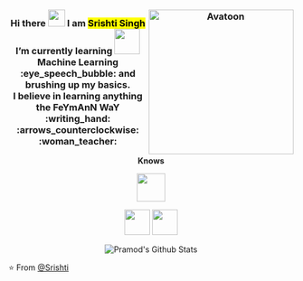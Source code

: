 <div>
  <h3 align="center"> 
    <strong> Hi there <img src="https://raw.githubusercontent.com/iampavangandhi/iampavangandhi/master/gifs/Hi.gif" width="30px"> I am <mark>Srishti Singh</mark></strong> <img src="https://github.com/SrishtiSinghD/SrishtiSinghD/blob/master/tenor%20(2).gif" width="256" title="Avatoon" align = "right"> 
    <br> <strong> I’m currently learning <img src="https://media.giphy.com/media/3ohc1axM00ocu2K8gg/giphy.gif" width="45px"> Machine Learning :eye_speech_bubble: and brushing up my basics. </strong>
    <br> <strong> I believe in learning anything the FeYmAnN WaY :writing_hand: :arrows_counterclockwise: :woman_teacher:</strong> 
  </h3>
</div>

<div>
<p align="center">
  <strong>Knows</strong>
</p>
  
<p align="center">
  <img src="https://media.giphy.com/media/ozdUAW4iETQS2OggkO/giphy.gif" width="50px">
</p>
</div>
<div>
  <p align="center">
    <code><a href="https://www.python.org/" target="_blank"><img height="45" src="https://www.vectorlogo.zone/logos/python/python-ar21.svg"></a></code>
    <code><a href="https://jupyter.org/" target="_blank"><img height="45" src="https://www.vectorlogo.zone/logos/jupyter/jupyter-ar21.svg"></a></code>
  </p>
</div>

<p align="center">
<img align="center" src="https://github-readme-stats.vercel.app/api?username=SrishtiSinghD&show_icons=true&title_color=610D4D&icon_color=C949DC&text_color=440A5C&bg_color=F3D3E7" alt="Pramod's Github Stats">
</p> 


⭐️ From [@Srishti](https://github.com/SrishtiSinghD)
<!--
**SrishtiSinghD/SrishtiSinghD** is a ✨ _special_ ✨ repository because its `README.md` (this file) appears on your GitHub profile.

Here are some ideas to get you started:

- 🔭 I’m currently working on ...
- 🌱 I’m currently learning ...
- 👯 I’m looking to collaborate on ...
- 🤔 I’m looking for help with ...
- 💬 Ask me about ...
- 📫 How to reach me: ...
- 😄 Pronouns: ...
- ⚡ Fun fact: ...https://media.giphy.com/media/dB0lH3k3AE96259Exh/giphy.gif
-->
